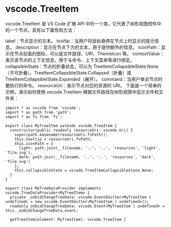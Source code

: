 # vscode.TreeItem
vscode.TreeItem 是 VS Code 扩展 API 中的一个类，它代表了树形视图控件中的一个节点，具有以下属性和方法：

label：节点显示的文本。
tooltip：当用户将鼠标悬停在节点上时显示的提示信息。
description：显示在节点下方的文本，用于提供额外的信息。
iconPath：显示在节点前面的图标，可以是文件路径、URI、ThemeIcon 等。
contextValue：表示该节点的上下文信息，用于与命令、上下文菜单等进行绑定。
collapsibleState：节点的折叠状态，可以为 TreeItemCollapsibleState.None（不可折叠）、TreeItemCollapsibleState.Collapsed（折叠）或 TreeItemCollapsibleState.Expanded（展开）。
command：当用户单击节点时要执行的命令。
resourceUri：表示节点对应的资源的 URI。
下面是一个简单的示例，演示如何使用 vscode.TreeItem 根据文件路径在树形视图中显示文件和文件夹：

```
import * as vscode from 'vscode';
import * as path from 'path';
import * as fs from 'fs';

export class MyTreeItem extends vscode.TreeItem {
  constructor(public readonly resourceUri: vscode.Uri) {
    super(path.basename(resourceUri.fsPath));
    this.tooltip = resourceUri.fsPath;
    this.iconPath = {
      light: path.join(__filename, '..', '..', 'resources', 'light', 'file.svg'),
      dark: path.join(__filename, '..', '..', 'resources', 'dark', 'file.svg')
    };
    this.collapsibleState = vscode.TreeItemCollapsibleState.None;
  }
}

export class MyTreeDataProvider implements vscode.TreeDataProvider<MyTreeItem> {
  private _onDidChangeTreeData: vscode.EventEmitter<MyTreeItem | undefined> = new vscode.EventEmitter<MyTreeItem | undefined>();
  readonly onDidChangeTreeData: vscode.Event<MyTreeItem | undefined> = this._onDidChangeTreeData.event;

  getTreeItem(element: MyTreeItem): vscode.TreeItem {
   
```